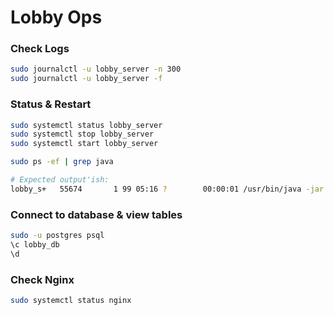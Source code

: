 # Lobby Ops

### Check Logs
```bash
sudo journalctl -u lobby_server -n 300
sudo journalctl -u lobby_server -f
```

### Status & Restart

```bash
sudo systemctl status lobby_server
sudo systemctl stop lobby_server
sudo systemctl start lobby_server
```

```bash
sudo ps -ef | grep java

# Expected output'ish:
lobby_s+   55674       1 99 05:16 ?        00:00:01 /usr/bin/java -jar bin/triplea-lobby-server-2.6.jar
```

### Connect to database & view tables

```bash
sudo -u postgres psql
\c lobby_db
\d
```

### Check Nginx

```bash
sudo systemctl status nginx
```
